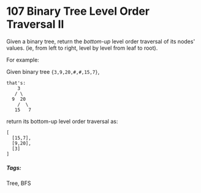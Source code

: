 # 107 Binary Tree Level Order Traversal II

Given a binary tree, return the *bottom-up* level order traversal of its nodes' values. (ie, from left to right, level by level from leaf to root).

For example:

Given binary tree `{3,9,20,#,#,15,7}`,
```
that's:
    3
   / \
  9  20
    /  \
   15   7
```

return its bottom-up level order traversal as:
```
[
  [15,7],
  [9,20],
  [3]
]
```

##### Tags:
Tree, BFS